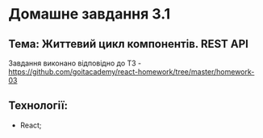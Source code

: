 # Домашне завдання 3.1

## Тема: Життевий цикл компонентів. REST API

Завдання виконано відповідно до ТЗ -
https://github.com/goitacademy/react-homework/tree/master/homework-03

## Технології:

- React;
